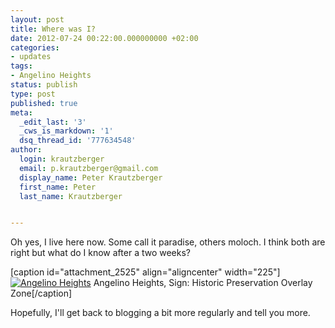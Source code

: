 ```yaml
---
layout: post
title: Where was I?
date: 2012-07-24 00:22:00.000000000 +02:00
categories:
- updates
tags:
- Angelino Heights
status: publish
type: post
published: true
meta:
  _edit_last: '3'
  _cws_is_markdown: '1'
  dsq_thread_id: '777634548'
author:
  login: krautzberger
  email: p.krautzberger@gmail.com
  display_name: Peter Krautzberger
  first_name: Peter
  last_name: Krautzberger


---
```


Oh yes, I live here now. Some call it paradise, others moloch. I think both are right but what do I know after a two weeks?

[caption id="attachment_2525" align="aligncenter" width="225"][![Angelino Heights](assets/IMG_20120703_143027-225x300.jpg "Angelino Heights")](http://boolesrings.org/krautzberger/files/2012/07/IMG_20120703_143027.jpg) Angelino Heights, Sign: Historic Preservation Overlay Zone[/caption]

Hopefully, I'll get back to blogging a bit more regularly and tell you more.
